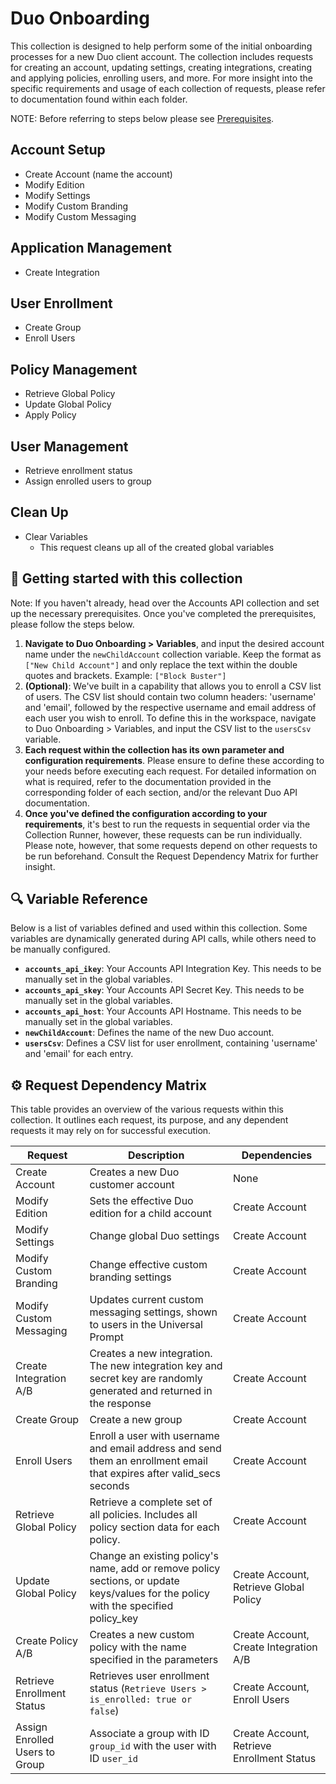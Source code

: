 # Duo Onboarding

This collection is designed to help perform some of the initial onboarding processes for a new Duo client account. The collection includes requests for creating an account, updating settings, creating integrations, creating and applying policies, enrolling users, and more. For more insight into the specific requirements and usage of each collection of requests, please refer to documentation found within each folder.

NOTE: Before referring to steps below please see [Prerequisites](https://github.com/it-jonjon/Duo-API-Playground/blob/main/README.md#prerequisites).

## Account Setup
- Create Account (name the account)
- Modify Edition
- Modify Settings
- Modify Custom Branding
- Modify Custom Messaging

## Application Management
- Create Integration

## User Enrollment
- Create Group
- Enroll Users

## Policy Management
- Retrieve Global Policy
- Update Global Policy
- Apply Policy

## User Management
- Retrieve enrollment status
- Assign enrolled users to group

## Clean Up
- Clear Variables
  - This request cleans up all of the created global variables

## 🚀 Getting started with this collection
Note: If you haven't already, head over the Accounts API collection and set up the necessary prerequisites. Once you've completed the prerequisites, please follow the steps below.

1. **Navigate to Duo Onboarding > Variables**, and input the desired account name under the `newChildAccount` collection variable. Keep the format as `["New Child Account"]` and only replace the text within the double quotes and brackets. Example: `["Block Buster"]`
2. **(Optional)**: We've built in a capability that allows you to enroll a CSV list of users. The CSV list should contain two column headers: 'username' and 'email', followed by the respective username and email address of each user you wish to enroll. To define this in the workspace, navigate to Duo Onboarding > Variables, and input the CSV list to the `usersCsv` variable.
3. **Each request within the collection has its own parameter and configuration requirements**. Please ensure to define these according to your needs before executing each request. For detailed information on what is required, refer to the documentation provided in the corresponding folder of each section, and/or the relevant Duo API documentation.
4. **Once you've defined the configuration according to your requirements**, it's best to run the requests in sequential order via the Collection Runner, however, these requests can be run individually. Please note, however, that some requests depend on other requests to be run beforehand. Consult the Request Dependency Matrix for further insight.

## 🔍 Variable Reference
Below is a list of variables defined and used within this collection. Some variables are dynamically generated during API calls, while others need to be manually configured.

- **`accounts_api_ikey`**: Your Accounts API Integration Key. This needs to be manually set in the global variables.
- **`accounts_api_skey`**: Your Accounts API Secret Key. This needs to be manually set in the global variables.
- **`accounts_api_host`**: Your Accounts API Hostname. This needs to be manually set in the global variables.
- **`newChildAccount`**: Defines the name of the new Duo account.
- **`usersCsv`**: Defines a CSV list for user enrollment, containing 'username' and 'email' for each entry.

## ⚙️ Request Dependency Matrix
This table provides an overview of the various requests within this collection. It outlines each request, its purpose, and any dependent requests it may rely on for successful execution.

| Request                  | Description                                                                 | Dependencies                  |
|--------------------------|-----------------------------------------------------------------------------|-------------------------------|
| Create Account           | Creates a new Duo customer account                                          | None                          |
| Modify Edition           | Sets the effective Duo edition for a child account                         | Create Account                |
| Modify Settings          | Change global Duo settings                                                  | Create Account                |
| Modify Custom Branding   | Change effective custom branding settings                                   | Create Account                |
| Modify Custom Messaging  | Updates current custom messaging settings, shown to users in the Universal Prompt | Create Account          |
| Create Integration A/B   | Creates a new integration. The new integration key and secret key are randomly generated and returned in the response | Create Account       |
| Create Group             | Create a new group                                                          | Create Account                |
| Enroll Users             | Enroll a user with username and email address and send them an enrollment email that expires after valid_secs seconds | Create Account    |
| Retrieve Global Policy   | Retrieve a complete set of all policies. Includes all policy section data for each policy. | Create Account             |
| Update Global Policy     | Change an existing policy's name, add or remove policy sections, or update keys/values for the policy with the specified policy_key | Create Account, Retrieve Global Policy |
| Create Policy A/B        | Creates a new custom policy with the name specified in the parameters       | Create Account, Create Integration A/B |
| Retrieve Enrollment Status| Retrieves user enrollment status (`Retrieve Users > is_enrolled: true or false`) | Create Account, Enroll Users |
| Assign Enrolled Users to Group | Associate a group with ID `group_id` with the user with ID `user_id`       | Create Account, Retrieve Enrollment Status |

